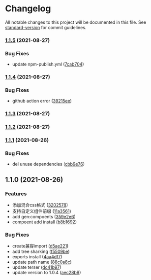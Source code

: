 # Changelog

All notable changes to this project will be documented in this file. See [standard-version](https://github.com/conventional-changelog/standard-version) for commit guidelines.

### [1.1.5](https://github.com/ckpack/v-ui-template/compare/v1.1.4...v1.1.5) (2021-08-27)


### Bug Fixes

* update npm-publish.yml ([7cab704](https://github.com/ckpack/v-ui-template/commit/7cab704093c78887db0e3f3162ccb9487ccb86c9))

### [1.1.4](https://github.com/ckpack/v-ui-template/compare/v1.1.3...v1.1.4) (2021-08-27)


### Bug Fixes

* github action error ([39215ee](https://github.com/ckpack/v-ui-template/commit/39215ee85910e165b02dd749785252b13fea8a38))

### [1.1.3](https://github.com/ckpack/v-ui-template/compare/v1.1.1...v1.1.3) (2021-08-27)

### [1.1.2](https://github.com/ckpack/v-ui-template/compare/v1.1.1...v1.1.2) (2021-08-27)

### [1.1.1](https://github.com/ckpack/v-ui-template/compare/v1.1.0...v1.1.1) (2021-08-26)


### Bug Fixes

*  del unuse dependencies ([cbb9e76](https://github.com/ckpack/v-ui-template/commit/cbb9e76009cde7da50e62fed8700766a3d27a26c))

## 1.1.0 (2021-08-26)


### Features

* 添加混合css格式 ([3202578](https://github.com/ckpack/v-ui-template/commit/3202578cd80eb2b8757fe02057e83fb7def475fc))
* 支持自定义组件前缀 ([11a3561](https://github.com/ckpack/v-ui-template/commit/11a3561479c66951fe29928e38194e4c7cf938f9))
* add gen:compoents ([359e2e6](https://github.com/ckpack/v-ui-template/commit/359e2e6b70a643d08e4c578f16239cf563c09e82))
* compoent add install ([b8b1692](https://github.com/ckpack/v-ui-template/commit/b8b1692d8db4e08b21d8abf39ab50234504027fd))


### Bug Fixes

*  create兼容import ([d5ae221](https://github.com/ckpack/v-ui-template/commit/d5ae221537d1a22d2f52321ebee42f44d558dfa1))
* add tree sharking ([f5509be](https://github.com/ckpack/v-ui-template/commit/f5509be84bd0dfa8d81a155275d57283be268617))
* exports install ([4aa4df7](https://github.com/ckpack/v-ui-template/commit/4aa4df7d2946d9ad17987e9ad1c76fda0e14e6e0))
* update path name ([88c0a8c](https://github.com/ckpack/v-ui-template/commit/88c0a8ceda46b5f63b170a16c17b7b41eaff1f0e))
* update terser ([dc41b97](https://github.com/ckpack/v-ui-template/commit/dc41b977e2a45325aeceaa7839b4220d53c2ccf1))
* update version to 1.0.4 ([aec28b9](https://github.com/ckpack/v-ui-template/commit/aec28b9f96216f63df08ff9ea5583540465e1664))

